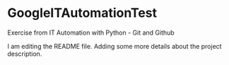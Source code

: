 # GoogleITAutomationTest
Exercise from IT Automation with Python - Git and Github

I am editing the README file. Adding some more details about the project description.
